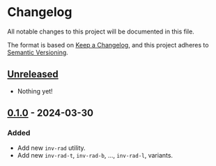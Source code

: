 # Changelog

All notable changes to this project will be documented in this file.

The format is based on [Keep a Changelog](https://keepachangelog.com/en/1.0.0/),
and this project adheres to [Semantic Versioning](https://semver.org/spec/v2.0.0.html).

## [Unreleased]

- Nothing yet!

## [0.1.0] - 2024-03-30

### Added

- Add new `inv-rad` utility.
- Add new `inv-rad-t`, `inv-rad-b`, ..., `inv-rad-l`, variants.

[unreleased]: https://github.com/butterfail/tailwindcss-inverted-radius/compare/v0.1.1...HEAD
[0.1.0]: https://github.com/butterfail/tailwindcss-inverted-radius/releases/tag/v0.1.0
